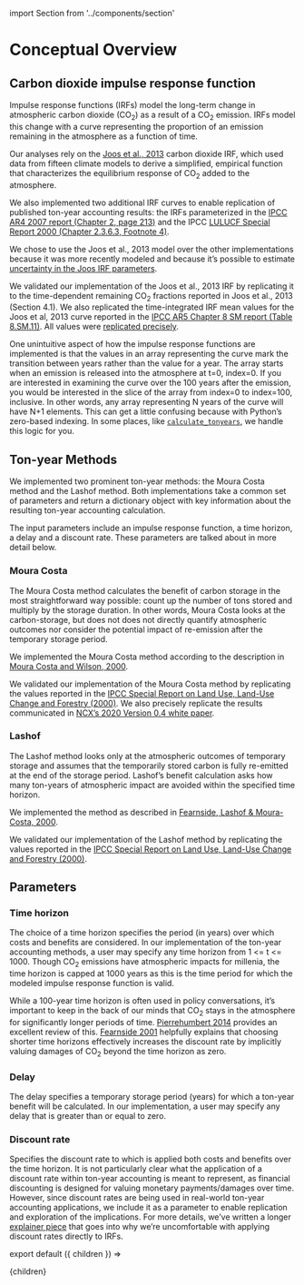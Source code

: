 import Section from '../components/section'

# Conceptual Overview

## Carbon dioxide impulse response function

Impulse response functions (IRFs) model the long-term change in atmospheric carbon dioxide (CO<sub>2</sub>) as a result of a CO<sub>2</sub> emission. IRFs model this change with a curve representing the proportion of an emission remaining in the atmosphere as a function of time.

Our analyses rely on the [Joos et al., 2013](https://doi.org/10.5194/acp-13-2793-2013) carbon dioxide IRF, which used data from fifteen climate models to derive a simplified, empirical function that characterizes the equilibrium response of CO<sub>2</sub> added to the atmosphere.

We also implemented two additional IRF curves to enable replication of published ton-year accounting results: the IRFs parameterized in the [IPCC AR4 2007 report (Chapter 2, page 213)](https://www.ipcc.ch/site/assets/uploads/2018/02/ar4-wg1-chapter2-1.pdf) and the IPCC [LULUCF Special Report 2000 (Chapter 2.3.6.3, Footnote 4)](https://www.ipcc.ch/site/assets/uploads/2018/02/ar4-wg1-chapter2-1.pdf).

We chose to use the Joos et al., 2013 model over the other implementations because it was more recently modeled and because it’s possible to estimate [uncertainty in the Joos IRF parameters](https://doi.org/10.5194/esd-4-267-2013).

We validated our implementation of the Joos et al., 2013 IRF by replicating it to the time-dependent remaining CO<sub>2</sub> fractions reported in Joos et al., 2013 (Section 4.1). We also replicated the time-integrated IRF mean values for the Joos et al, 2013 curve reported in the [IPCC AR5 Chapter 8 SM report (Table 8.SM.11)](https://www.ipcc.ch/site/assets/uploads/2018/07/WGI_AR5.Chap_.8_SM.pdf). All values were [replicated precisely](https://github.com/carbonplan/ton-year/blob/main/tonyear/tests/test_tonyear.py).

One unintuitive aspect of how the impulse response functions are implemented is that the values in an array representing the curve mark the transition between years rather than the value for a year. The array starts when an emission is released into the atmosphere at t=0, index=0. If you are interested in examining the curve over the 100 years after the emission, you would be interested in the slice of the array from index=0 to index=100, inclusive. In other words, any array representing N years of the curve will have N+1 elements. This can get a little confusing because with Python’s zero-based indexing. In some places, like [`calculate_tonyears`](/generated/tonyear.calculate_tonyears#tonyear.calculate_tonyears), we handle this logic for you.

## Ton-year Methods

We implemented two prominent ton-year methods: the Moura Costa method and the Lashof method. Both implementations take a common set of parameters and return a dictionary object with key information about the resulting ton-year accounting calculation.

The input parameters include an impulse response function, a time horizon, a delay and a discount rate. These parameters are talked about in more detail below.

### Moura Costa

The Moura Costa method calculates the benefit of carbon storage in the most straightforward way possible: count up the number of tons stored and multiply by the storage duration. In other words, Moura Costa looks at the carbon-storage, but does not does not directly quantify atmospheric outcomes nor consider the potential impact of re-emission after the temporary storage period.

We implemented the Moura Costa method according to the description in [Moura Costa and Wilson, 2000](https://oxfordclimatepolicy.org/sites/default/files/10.1023%252FA_1009697625521.pdf).

We validated our implementation of the Moura Costa method by replicating the values reported in the [IPCC Special Report on Land Use, Land-Use Change and Forestry (2000)](https://archive.ipcc.ch/ipccreports/sres/land_use/index.php?idp=74). We also precisely replicate the results communicated in [NCX’s 2020 Version 0.4 white paper](https://ncx.com/wp-content/uploads/2021/06/Forests-and-Carbon_A-Guide-for-Buyers-and-Policymakers_SilviaTerra2020_v0.4-2-1.pdf).

### Lashof

The Lashof method looks only at the atmospheric outcomes of temporary storage and assumes that the temporarily stored carbon is fully re-emitted at the end of the storage period. Lashof’s benefit calculation asks how many ton-years of atmospheric impact are avoided within the specified time horizon.

We implemented the method as described in [Fearnside, Lashof & Moura-Costa, 2000](https://doi.org/10.1023/A:1009625122628).

We validated our implementation of the Lashof method by replicating the values reported in the [IPCC Special Report on Land Use, Land-Use Change and Forestry (2000)](https://archive.ipcc.ch/ipccreports/sres/land_use/index.php?idp=74).

## Parameters

### Time horizon

The choice of a time horizon specifies the period (in years) over which costs and benefits are considered. In our implementation of the ton-year accounting methods, a user may specify any time horizon from 1 <= t <= 1000. Though CO<sub>2</sub> emissions have atmospheric impacts for millenia, the time horizon is capped at 1000 years as this is the time period for which the modeled impulse response function is valid.

While a 100-year time horizon is often used in policy conversations, it’s important to keep in the back of our minds that CO<sub>2</sub> stays in the atmosphere for significantly longer periods of time.
[Pierrehumbert 2014](https://doi.org/10.1146/annurev-earth-060313-054843) provides an excellent review of this. [Fearnside 2001](https://doi.org/10.1023/A:1015885027530) helpfully explains that choosing shorter time horizons effectively increases the discount rate by implicitly valuing damages of CO<sub>2</sub> beyond the time horizon as zero.

### Delay

The delay specifies a temporary storage period (years) for which a ton-year benefit will be calculated. In our implementation, a user may specify any delay that is greater than or equal to zero.

### Discount rate

Specifies the discount rate to which is applied both costs and benefits over the time horizon. It is not particularly clear what the application of a discount rate within ton-year accounting is meant to represent, as financial discounting is designed for valuing monetary payments/damages over time. However, since discount rates are being used in real-world ton-year accounting applications, we include it as a parameter to enable replication and exploration of the implications. For more details, we’ve written a longer [explainer piece](https://carbonplan.org/research/ton-year-explainer) that goes into why we’re uncomfortable with applying discount rates directly to IRFs.

export default ({ children }) => <Section name='Overview'>{children}</Section>
